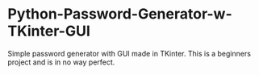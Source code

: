 # Python-Password-Generator-w-TKinter-GUI
Simple password generator with GUI made in TKinter. This is a beginners project and is in no way perfect.
